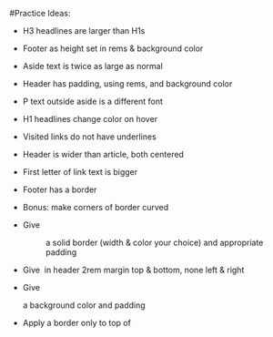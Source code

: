 #Practice Ideas:


- H3 headlines are larger than H1s
- Footer as height set in rems & background color
- Aside text is twice as large as normal
- Header has padding, using rems, and
background color
- P text outside aside is a different font

- H1 headlines change color on hover
- Visited links do not have underlines
- Header is wider than article, both centered
- First letter of link text is bigger
- Footer has a border
- Bonus: make corners of border curved

- Give <figure> a solid border (width & color your
choice) and appropriate padding
- Give <img> in header 2rem margin top & bottom,
none left & right
- Give <nav> a background color and padding
- Apply a border only to top of <footer>